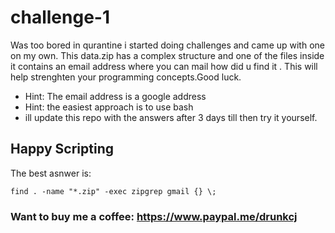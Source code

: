 # challenge-1
Was too bored in qurantine i started doing challenges and came up with one on my own.
This data.zip has a complex structure and one of the files inside it contains an email address where you can mail how did u find it . This will help strenghten your programming concepts.Good luck.
- Hint:  The email address is a google address
- Hint: the easiest approach is to use bash
- ill update this repo with the answers after 3 days till then try it yourself.
## Happy Scripting
The best asnwer is:
```
find . -name "*.zip" -exec zipgrep gmail {} \;
```






### Want to buy me a coffee: https://www.paypal.me/drunkcj
